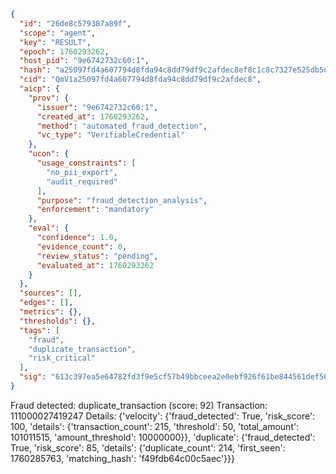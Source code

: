 ```json
{
  "id": "26de8c579387a89f",
  "scope": "agent",
  "key": "RESULT",
  "epoch": 1760293262,
  "host_pid": "9e6742732c60:1",
  "hash": "a25097fd4a607794d8fda94c8dd79df9c2afdec8ef8c1c8c7327e525db5da831",
  "cid": "QmV1a25097fd4a607794d8fda94c8dd79df9c2afdec8",
  "aicp": {
    "prov": {
      "issuer": "9e6742732c60:1",
      "created_at": 1760293262,
      "method": "automated_fraud_detection",
      "vc_type": "VerifiableCredential"
    },
    "ucon": {
      "usage_constraints": [
        "no_pii_export",
        "audit_required"
      ],
      "purpose": "fraud_detection_analysis",
      "enforcement": "mandatory"
    },
    "eval": {
      "confidence": 1.0,
      "evidence_count": 0,
      "review_status": "pending",
      "evaluated_at": 1760293262
    }
  },
  "sources": [],
  "edges": [],
  "metrics": {},
  "thresholds": {},
  "tags": [
    "fraud",
    "duplicate_transaction",
    "risk_critical"
  ],
  "sig": "613c397ea5e64782fd3f9e5cf57b49bbceea2e0ebf926f61be844561def56c58"
}
```

Fraud detected: duplicate_transaction (score: 92)
Transaction: 111000027419247
Details: {'velocity': {'fraud_detected': True, 'risk_score': 100, 'details': {'transaction_count': 215, 'threshold': 50, 'total_amount': 101011515, 'amount_threshold': 10000000}}, 'duplicate': {'fraud_detected': True, 'risk_score': 85, 'details': {'duplicate_count': 214, 'first_seen': 1760285763, 'matching_hash': 'f49fdb64c00c5aec'}}}